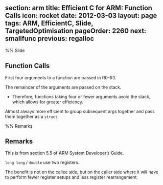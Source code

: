 section: arm
title: Efficient C for ARM: Function Calls
icon: rocket
date: 2012-03-03
layout: page
tags: ARM, EfficientC, Slide, TargetedOptimisation
pageOrder: 2260
next: smallfunc
previous: regalloc
----

%% Slide

## Function Calls

First four arguments to a function are passed in R0-R3.

The remainder of the arguments are passed on the stack.

* Therefore, functions taking four or fewer arguments avoid the stack, which allows for greater efficiency.

Almost always more efficient to group subsequent args together and pass them together as a `struct`.

%% Remarks

## Remarks

This is from section 5.5 of ARM System Developer’s Guide.

`long long` / `double` use two registers.

The benefit is not on the callee side, but on the caller side where it will have to perform fewer register setups and less register rearrangement.
